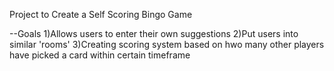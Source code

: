 Project to Create a Self Scoring Bingo Game

--Goals
  1)Allows users to enter their own suggestions
  2)Put users into similar 'rooms'
  3)Creating scoring system based on hwo many other players have picked a card within certain timeframe
